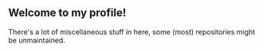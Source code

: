 ## Welcome to my profile!
There's a lot of miscellaneous stuff in here, some (most) repositories might be unmaintained.
